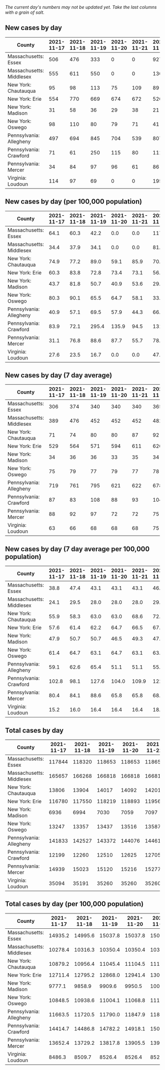 _The current day's numbers may not be updated yet. Take the last columns with a grain of salt._
## New cases by day

| County | 2021-11-17 | 2021-11-18 | 2021-11-19 | 2021-11-20 | 2021-11-21 | 2021-11-22 | 2021-11-23 |
| --- | --- | --- | --- | --- | --- | --- | --- |
| Massachusetts: Essex | 506 | 476 | 333 | 0 | 0 | 927 | 375 |
| Massachusetts: Middlesex | 555 | 611 | 550 | 0 | 0 | 1308 | 444 |
| New York: Chautauqua | 95 | 98 | 113 | 75 | 109 | 89 | 59 |
| New York: Erie | 554 | 770 | 669 | 674 | 672 | 520 | 599 |
| New York: Madison | 31 | 58 | 36 | 29 | 38 | 21 | 28 |
| New York: Oswego | 98 | 110 | 80 | 79 | 71 | 41 | 74 |
| Pennsylvania: Allegheny | 497 | 694 | 845 | 704 | 539 | 807 | 480 |
| Pennsylvania: Crawford | 71 | 61 | 250 | 115 | 80 | 111 | 39 |
| Pennsylvania: Mercer | 34 | 84 | 97 | 96 | 61 | 86 | 39 |
| Virginia: Loudoun | 114 | 97 | 69 | 0 | 0 | 195 | 59 |

## New cases by day (per 100,000 population)

| County | 2021-11-17 | 2021-11-18 | 2021-11-19 | 2021-11-20 | 2021-11-21 | 2021-11-22 | 2021-11-23 |
| --- | --- | --- | --- | --- | --- | --- | --- |
| Massachusetts: Essex | 64.1 | 60.3 | 42.2 | 0.0 | 0.0 | 117.5 | 47.5 |
| Massachusetts: Middlesex | 34.4 | 37.9 | 34.1 | 0.0 | 0.0 | 81.2 | 27.5 |
| New York: Chautauqua | 74.9 | 77.2 | 89.0 | 59.1 | 85.9 | 70.1 | 46.5 |
| New York: Erie | 60.3 | 83.8 | 72.8 | 73.4 | 73.1 | 56.6 | 65.2 |
| New York: Madison | 43.7 | 81.8 | 50.7 | 40.9 | 53.6 | 29.6 | 39.5 |
| New York: Oswego | 80.3 | 90.1 | 65.5 | 64.7 | 58.1 | 33.6 | 60.6 |
| Pennsylvania: Allegheny | 40.9 | 57.1 | 69.5 | 57.9 | 44.3 | 66.4 | 39.5 |
| Pennsylvania: Crawford | 83.9 | 72.1 | 295.4 | 135.9 | 94.5 | 131.2 | 46.1 |
| Pennsylvania: Mercer | 31.1 | 76.8 | 88.6 | 87.7 | 55.7 | 78.6 | 35.6 |
| Virginia: Loudoun | 27.6 | 23.5 | 16.7 | 0.0 | 0.0 | 47.2 | 14.3 |

## New cases by day (7 day average)

| County | 2021-11-17 | 2021-11-18 | 2021-11-19 | 2021-11-20 | 2021-11-21 | 2021-11-22 | 2021-11-23 |
| --- | --- | --- | --- | --- | --- | --- | --- |
| Massachusetts: Essex | 306 | 374 | 340 | 340 | 340 | 365 | 374 |
| Massachusetts: Middlesex | 389 | 476 | 452 | 452 | 452 | 482 | 495 |
| New York: Chautauqua | 71 | 74 | 80 | 80 | 87 | 92 | 91 |
| New York: Erie | 529 | 564 | 571 | 594 | 611 | 620 | 637 |
| New York: Madison | 34 | 36 | 36 | 33 | 35 | 34 | 34 |
| New York: Oswego | 75 | 79 | 77 | 79 | 77 | 78 | 79 |
| Pennsylvania: Allegheny | 719 | 761 | 795 | 621 | 622 | 678 | 652 |
| Pennsylvania: Crawford | 87 | 83 | 108 | 88 | 93 | 104 | 104 |
| Pennsylvania: Mercer | 88 | 92 | 97 | 72 | 72 | 75 | 71 |
| Virginia: Loudoun | 63 | 66 | 68 | 68 | 68 | 75 | 76 |

## New cases by day (7 day average per 100,000 population)

| County | 2021-11-17 | 2021-11-18 | 2021-11-19 | 2021-11-20 | 2021-11-21 | 2021-11-22 | 2021-11-23 |
| --- | --- | --- | --- | --- | --- | --- | --- |
| Massachusetts: Essex | 38.8 | 47.4 | 43.1 | 43.1 | 43.1 | 46.3 | 47.4 |
| Massachusetts: Middlesex | 24.1 | 29.5 | 28.0 | 28.0 | 28.0 | 29.9 | 30.7 |
| New York: Chautauqua | 55.9 | 58.3 | 63.0 | 63.0 | 68.6 | 72.5 | 71.7 |
| New York: Erie | 57.6 | 61.4 | 62.2 | 64.7 | 66.5 | 67.5 | 69.3 |
| New York: Madison | 47.9 | 50.7 | 50.7 | 46.5 | 49.3 | 47.9 | 47.9 |
| New York: Oswego | 61.4 | 64.7 | 63.1 | 64.7 | 63.1 | 63.9 | 64.7 |
| Pennsylvania: Allegheny | 59.1 | 62.6 | 65.4 | 51.1 | 51.1 | 55.8 | 53.6 |
| Pennsylvania: Crawford | 102.8 | 98.1 | 127.6 | 104.0 | 109.9 | 122.9 | 122.9 |
| Pennsylvania: Mercer | 80.4 | 84.1 | 88.6 | 65.8 | 65.8 | 68.5 | 64.9 |
| Virginia: Loudoun | 15.2 | 16.0 | 16.4 | 16.4 | 16.4 | 18.1 | 18.4 |

## Total cases by day

| County | 2021-11-17 | 2021-11-18 | 2021-11-19 | 2021-11-20 | 2021-11-21 | 2021-11-22 | 2021-11-23 |
| --- | --- | --- | --- | --- | --- | --- | --- |
| Massachusetts: Essex | 117844 | 118320 | 118653 | 118653 | 118653 | 119580 | 119955 |
| Massachusetts: Middlesex | 165657 | 166268 | 166818 | 166818 | 166818 | 168126 | 168570 |
| New York: Chautauqua | 13806 | 13904 | 14017 | 14092 | 14201 | 14290 | 14349 |
| New York: Erie | 116780 | 117550 | 118219 | 118893 | 119565 | 120085 | 120684 |
| New York: Madison | 6936 | 6994 | 7030 | 7059 | 7097 | 7118 | 7146 |
| New York: Oswego | 13247 | 13357 | 13437 | 13516 | 13587 | 13628 | 13702 |
| Pennsylvania: Allegheny | 141833 | 142527 | 143372 | 144076 | 144615 | 145422 | 145902 |
| Pennsylvania: Crawford | 12199 | 12260 | 12510 | 12625 | 12705 | 12816 | 12855 |
| Pennsylvania: Mercer | 14939 | 15023 | 15120 | 15216 | 15277 | 15363 | 15402 |
| Virginia: Loudoun | 35094 | 35191 | 35260 | 35260 | 35260 | 35455 | 35514 |

## Total cases by day (per 100,000 population)

| County | 2021-11-17 | 2021-11-18 | 2021-11-19 | 2021-11-20 | 2021-11-21 | 2021-11-22 | 2021-11-23 |
| --- | --- | --- | --- | --- | --- | --- | --- |
| Massachusetts: Essex | 14935.2 | 14995.6 | 15037.8 | 15037.8 | 15037.8 | 15155.2 | 15202.8 |
| Massachusetts: Middlesex | 10278.4 | 10316.3 | 10350.4 | 10350.4 | 10350.4 | 10431.6 | 10459.1 |
| New York: Chautauqua | 10879.2 | 10956.4 | 11045.4 | 11104.5 | 11190.4 | 11260.6 | 11307.1 |
| New York: Erie | 12711.4 | 12795.2 | 12868.0 | 12941.4 | 13014.6 | 13071.2 | 13136.4 |
| New York: Madison | 9777.1 | 9858.9 | 9909.6 | 9950.5 | 10004.1 | 10033.7 | 10073.2 |
| New York: Oswego | 10848.5 | 10938.6 | 11004.1 | 11068.8 | 11126.9 | 11160.5 | 11221.1 |
| Pennsylvania: Allegheny | 11663.5 | 11720.5 | 11790.0 | 11847.9 | 11892.2 | 11958.6 | 11998.1 |
| Pennsylvania: Crawford | 14414.7 | 14486.8 | 14782.2 | 14918.1 | 15012.6 | 15143.7 | 15189.8 |
| Pennsylvania: Mercer | 13652.4 | 13729.2 | 13817.8 | 13905.5 | 13961.3 | 14039.9 | 14075.5 |
| Virginia: Loudoun | 8486.3 | 8509.7 | 8526.4 | 8526.4 | 8526.4 | 8573.6 | 8587.8 |
